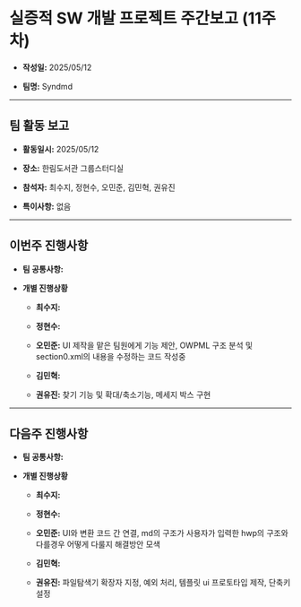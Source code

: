 # 실증적 SW 개발 프로젝트 주간보고 (11주차)
- **작성일:** 2025/05/12

- **팀명:** Syndmd

***

## 팀 활동 보고
- **활동일시:** 2025/05/12

- **장소:** 한림도서관 그룹스터디실

- **참석자:** 최수지, 정현수, 오민준, 김민혁, 권유진

- **특이사항:** 없음

***

## 이번주 진행사항
- **팀 공통사항:** 

- **개별 진행상황**

  - **최수지:** 

  - **정현수:** 

  - **오민준:** UI 제작을 맡은 팀원에게 기능 제안, OWPML 구조 분석 및 section0.xml의 내용을 수정하는 코드 작성중

  - **김민혁:** 

  - **권유진:** 찾기 기능 및 확대/축소기능, 메세지 박스 구현

***

## 다음주 진행사항
- **팀 공통사항:** 

- **개별 진행상황**

  - **최수지:**  

  - **정현수:** 

  - **오민준:** UI와 변환 코드 간 연결, md의 구조가 사용자가 입력한 hwp의 구조와 다를경우 어떻게 다룰지 해결방안 모색

  - **김민혁:** 

  - **권유진:** 파일탐색기 확장자 지정, 예외 처리, 템플릿 ui 프로토타입 제작, 단축키 설정
